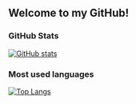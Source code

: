 ## Welcome to my GitHub!







### GitHub Stats

[![GitHub stats](https://github-readme-stats.vercel.app/api?username=joanafloresc)](https://github.com/joanafloresc/github-readme-stats)

### Most used languages

[![Top Langs](https://github-readme-stats.vercel.app/api/top-langs/?username=joanafloresc&layout=compact)](https://github.com/joanafloresc/github-readme-stats)
